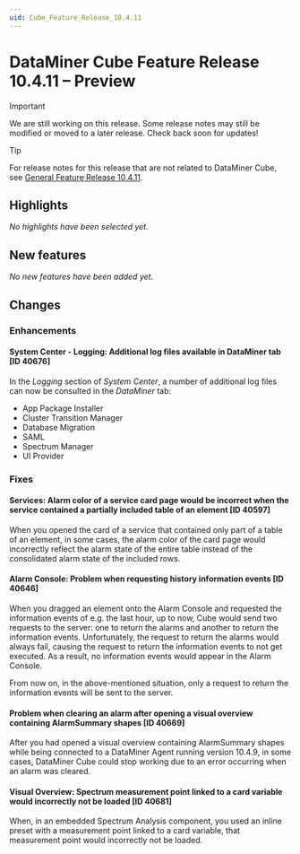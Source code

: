 ```yaml
---
uid: Cube_Feature_Release_10.4.11
---
```


# DataMiner Cube Feature Release 10.4.11 – Preview

> [!IMPORTANT]
> We are still working on this release. Some release notes may still be modified or moved to a later release. Check back soon for updates!

> [!TIP]
> For release notes for this release that are not related to DataMiner Cube, see [General Feature Release 10.4.11](xref:General_Feature_Release_10.4.11).

## Highlights

*No highlights have been selected yet.*

## New features

*No new features have been added yet.*

## Changes

### Enhancements

#### System Center - Logging: Additional log files available in DataMiner tab [ID 40676]

<!-- MR 10.3.0 [CU20] / 10.4.0 [CU8] - FR 10.4.11 -->

In the *Logging* section of *System Center*, a number of additional log files can now be consulted in the *DataMiner* tab:

- App Package Installer
- Cluster Transition Manager
- Database Migration
- SAML
- Spectrum Manager
- UI Provider

### Fixes

#### Services: Alarm color of a service card page would be incorrect when the service contained a partially included table of an element [ID 40597]

<!-- MR 10.3.0 [CU20] / 10.4.0 [CU8] - FR 10.4.11 -->

When you opened the card of a service that contained only part of a table of an element, in some cases, the alarm color of the card page would  incorrectly reflect the alarm state of the entire table instead of the consolidated alarm state of the included rows.

#### Alarm Console: Problem when requesting history information events [ID 40646]

<!-- MR 10.3.0 [CU20] / 10.4.0 [CU8] - FR 10.4.11 -->

When you dragged an element onto the Alarm Console and requested the information events of e.g. the last hour, up to now, Cube would send two requests to the server: one to return the alarms and another to return the information events. Unfortunately, the request to return the alarms would always fail, causing the request to return the information events to not get executed. As a result, no information events would appear in the Alarm Console.

From now on, in the above-mentioned situation, only a request to return the information events will be sent to the server.

#### Problem when clearing an alarm after opening a visual overview containing AlarmSummary shapes [ID 40669]

<!-- MR 10.3.0 [CU20] / 10.4.0 [CU8] - FR 10.4.11 -->

After you had opened a visual overview containing AlarmSummary shapes while being connected to a DataMiner Agent running version 10.4.9, in some cases, DataMiner Cube could stop working due to an error occurring when an alarm was cleared.

#### Visual Overview: Spectrum measurement point linked to a card variable would incorrectly not be loaded [ID 40681]

<!-- MR 10.3.0 [CU20] / 10.4.0 [CU8] - FR 10.4.11 -->

When, in an embedded Spectrum Analysis component, you used an inline preset with a measurement point linked to a card variable, that measurement point would incorrectly not be loaded.
